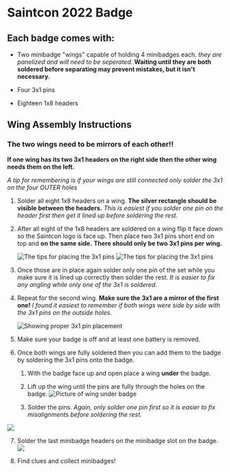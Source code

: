 # Saintcon 2022 Badge


## Each badge comes with:

  * Two minibadge "wings" capable of holding 4 minibadges each.
        _they are panelized and will need to be seperated._
        __Waiting until they are both soldered before separating may prevent mistakes, but it isn't necessary.__

  * Four 3x1 pins

  * Eighteen 1x8 headers

## Wing Assembly Instructions

### The two wings need to be mirrors of each other!!

__If one wing has its two 3x1 headers on the right side then the other wing needs them on the left.__

_A tip for remembering is if your wings are still connected only solder the 3x1 on the four OUTER holes_



1. Solder all eight 1x8 headers on a wing.
    __The silver rectangle should be visible between the headers.__
    _This is easiest if you solder one pin on the header first then get it lined up before soldering the rest._

2. After all eight of the 1x8 headers are soldered on a wing flip it face down so the Saintcon logo is face up.
    Then place two 3x1 pins short end on top and __on the same side.__
    __There should only be two 3x1 pins per wing.__

    ![The tips for placing the 3x1 pins](resources/3x1prep.jpg)
    ![The tips for placing the 3x1 pins](resources/3x1pins.png)

3. Once those are in place again solder only one pin of the set while you make sure it is lined up correctly then solder the rest. _It is easier to fix any angling while only one of the 3x1 is soldered._

4. Repeat for the second wing.
    __Make sure the 3x1 are a mirror of the first one!__
    _I found it easiest to remember if both wings were side by side with the 3x1 pins on the outside holes._

    ![Showing proper 3x1 pin placement](resources/second3x1prep.jpg)

5. Make sure your badge is off and at least one battery is removed. 

6. Once both wings are fully soldered then you can add them to the badge by soldering the 3x1 pins onto the badge.

   1. With the badge face up and open place a wing __under__ the badge.

   2. Lift up the wing until the pins are fully through the holes on the badge.
      ![Picture of wing under badge](resources/addingwingprep.jpg)
   
   3. Solder the pins.
      _Again, only solder one pin first so it is easier to fix misalignments before soldering the rest._

  ![](resources/wings%20soldered.jpg)

7. Solder the last minibadge headers on the minibadge slot on the badge.
  ![](resources/lastminibadge.jpg)

8. Find clues and collect minibadges!
